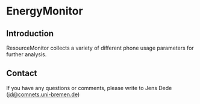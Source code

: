 EnergyMonitor
=============

Introduction
------------

ResourceMonitor collects a variety of different phone usage parameters for
further analysis.

Contact
-------

If you have any questions or comments, please write to
Jens Dede (jd@comnets.uni-bremen.de)
